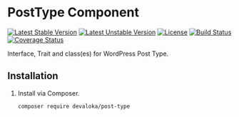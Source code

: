 # PostType Component

[![Latest Stable Version][stable-image]][stable-url]
[![Latest Unstable Version][unstable-image]][unstable-url]
[![License][license-image]][license-url]
[![Build Status][travis-image]][travis-url]
[![Coverage Status][coveralls-image]][coveralls-url]

Interface, Trait and class(es) for WordPress Post Type.

## Installation

1.  Install via Composer.

    ```sh
    composer require devaloka/post-type
    ```

[stable-image]: https://poser.pugx.org/devaloka/post-type/v/stable
[stable-url]: https://packagist.org/packages/devaloka/post-type

[unstable-image]: https://poser.pugx.org/devaloka/post-type/v/unstable
[unstable-url]: https://packagist.org/packages/devaloka/post-type

[license-image]: https://poser.pugx.org/devaloka/post-type/license
[license-url]: https://packagist.org/packages/devaloka/post-type

[travis-image]: https://travis-ci.org/devaloka/post-type.svg?branch=master
[travis-url]: https://travis-ci.org/devaloka/post-type

[coveralls-image]: https://coveralls.io/repos/devaloka/post-type/badge.svg?branch=master&service=github
[coveralls-url]: https://coveralls.io/github/devaloka/post-type?branch=master

